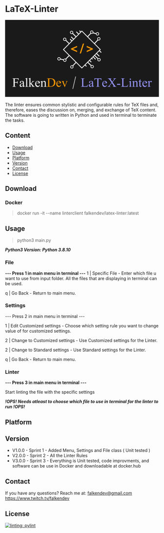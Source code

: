 # LaTeX-Linter

![falken](https://github.com/FalkenDev/LaTeX-Linter/blob/main/linter.png?raw=true)

The linter ensures common stylistic and configurable rules for TeX files and, therefore, eases the discussion on, merging, and exchange of TeX content. The software is going to written in Python and used in terminal to terminate the tasks.

## Content
- [Download](#download)
- [Usage](#usage)
- [Platform](#platform)
- [Version](#version)
- [Contact](#contact)
- [License](#license)
## Download
### Docker
> docker run -it --name linterclient falkendev/latex-linter:latest
## Usage
> python3 main.py


***Python3 Version: Python 3.8.10***
### File
**--- Press 1 in main menu in terminal ---**
1 | Specific File - Enter which file u want to use from input folder. All the files that are displaying in terminal can be used.


q | Go Back - Return to main menu.
### Settings
--- Press 2 in main menu in terminal ---


1 | Edit Customized settings - Choose which setting rule you want to change value of for customized settings.


2 | Change to Customized settings - Use Customized settings for the Linter.


2 | Change to Standard settings - Use Standard settings for the Linter.


q | Go Back - Return to main menu.
### Linter
**--- Press 3 in main menu in terminal ---**


Start linting the file with the specific settings


***!OPS! Needs atleast to choose which file to use in terminal for the linter to run !OPS!***
## Platform
## Version

- V1.0.0 - Sprint 1 - Added Menu, Settings and File class ( Unit tested )
- V2.0.0 - Sprint 2 - All the Linter Rules
- V3.0.0 - Sprint 3 - Everything is Unit tested, code improvments, and software can be use in Docker and downloadable at docker.hub

## Contact
If you have any questions?
Reach me at:
<falkendev@gmail.com>
<https://www.twitch.tv/falkendev>
## License
[![linting: pylint](https://img.shields.io/badge/linting-pylint-yellowgreen)](https://github.com/PyCQA/pylint)
